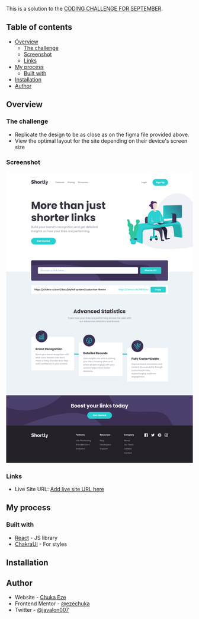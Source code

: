 This is a solution to the [CODING CHALLENGE FOR SEPTEMBER](https://twitter.com/codingossy/status/1565239107034439681G).

## Table of contents

- [Overview](#overview)
  - [The challenge](#the-challenge)
  - [Screenshot](#screenshot)
  - [Links](#links)
- [My process](#my-process)
  - [Built with](#built-with)
- [Installation](#installation)
- [Author](#author)

## Overview

### The challenge
- Replicate the design to be as close as on the figma file provided above.
- View the optimal layout for the site depending on their device's screen size

### Screenshot

![](https://github.com/ezechuka/shortly/blob/main/assets/desktop-1.png)

### Links

- Live Site URL: [Add live site URL here](https://your-live-site-url.com)

## My process

### Built with
- [React](https://reactjs.org/) - JS library
- [ChakraUI](https://chakra-ui.com/) - For styles

## Installation

## Author

- Website - [Chuka Eze](https://ezechuka.me/)
- Frontend Mentor - [@ezechuka](https://www.frontendmentor.io/profile/javalon007)
- Twitter - [@javalon007](https://www.twitter.com/javalon007)
